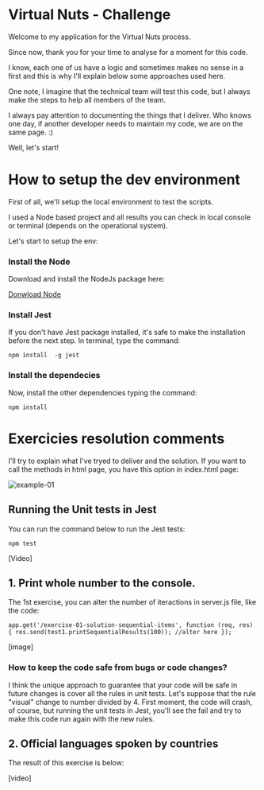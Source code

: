 # Virtual Nuts - Challenge
Welcome to my application for the Virtual Nuts process.

Since now, thank you for your time to analyse for a moment for this code. 

I know, each one of us have a logic and sometimes makes no sense in a first and this is why I'll explain below some approaches used here.

One note, I imagine that the technical team will test this code, but I always make the steps to help all members of the team.

I always pay attention to documenting the things that I deliver. Who knows one day, if another developer needs to maintain my code, we are on the same page. :)

Well, let's start!

# How to setup the dev environment
First of all, we'll setup the local environment to test the scripts.

I used a Node based project and all results you can check in local console or terminal (depends on the operational system).

Let's start to setup the env:

### Install the Node
Download and install the NodeJs package here:

<a href="https://nodejs.org/en/download/">Donwload Node</a>

### Install Jest
If you don't have Jest package installed, it's safe to make the installation before the next step.
In terminal, type the command:

`
npm install  -g jest
`

### Install the dependecies
Now, install the other dependencies typing the command:

`
npm install
`

# Exercicies resolution comments

I'll try to explain what I've tryed to deliver and the solution.
If you want to call the methods in html page, you have this option in index.html page:

![example-01](https://user-images.githubusercontent.com/1747058/182039605-6428a28d-3101-42fd-a842-18e80aa09ecd.gif)

## Running the Unit tests in Jest
You can run the command below to run the Jest tests:

`
npm test
` 

[Video]


## 1. Print whole number to the console.

The 1st exercise, you can alter the number of iteractions in server.js file, like the code:

`
app.get('/exercise-01-solution-sequential-items', function (req, res) {
  res.send(test1.printSequentialResults(100)); //alter here
});
`

[image]

### How to keep the code safe from bugs or code changes?
I think the unique approach to guarantee that your code will be safe in future changes is cover all the rules in unit tests.
Let's suppose that the rule "visual" change to number divided by 4. 
First moment, the code will crash, of course, but running the unit tests in Jest, you'll see the fail and try to make this code run again with the new rules.

## 2. Official languages spoken by countries

The result of this exercise is below:

[video]
